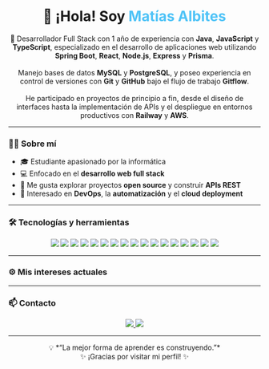 <h1 align="center">👋 ¡Hola! Soy <span style="color:#4FC3F7">Matías Albites</span></h1>

<p align="center">
  🚀 Desarrollador Full Stack con 1 año de experiencia con <strong>Java</strong>, <strong>JavaScript</strong> y <strong>TypeScript</strong>, especializado en el desarrollo de aplicaciones web utilizando <strong>Spring Boot</strong>, <strong>React</strong>, <strong>Node.js</strong>, <strong>Express</strong> y <strong>Prisma</strong>.<br><br>
  Manejo bases de datos <strong>MySQL</strong> y <strong>PostgreSQL</strong>, y poseo experiencia en control de versiones con <strong>Git</strong> y <strong>GitHub</strong> bajo el flujo de trabajo <strong>Gitflow</strong>.<br><br>
  He participado en proyectos de principio a fin, desde el diseño de interfaces hasta la implementación de APIs y el despliegue en entornos productivos con <strong>Railway</strong> y <strong>AWS</strong>.
</p>

---

### 👨‍💻 Sobre mí

- 🎓 Estudiante apasionado por la informática  
- 💻 Enfocado en el **desarrollo web full stack**  
- 🔭 Me gusta explorar proyectos **open source** y construir **APIs REST**  
- 🌱 Interesado en **DevOps**, la **automatización** y el **cloud deployment**

---

### 🛠️ Tecnologías y herramientas

<p align="center">
  <img src="https://img.shields.io/badge/Java-007396?style=for-the-badge&logo=openjdk&logoColor=white" />
  <img src="https://img.shields.io/badge/Spring%20Boot-6DB33F?style=for-the-badge&logo=springboot&logoColor=white" />
  <img src="https://img.shields.io/badge/JavaScript-F7DF1E?style=for-the-badge&logo=javascript&logoColor=black" />
  <img src="https://img.shields.io/badge/TypeScript-3178C6?style=for-the-badge&logo=typescript&logoColor=white" />
  <img src="https://img.shields.io/badge/React-20232A?style=for-the-badge&logo=react&logoColor=61DAFB" />
  <img src="https://img.shields.io/badge/Recharts-FF6384?style=for-the-badge&logo=recharts&logoColor=white" />
  <img src="https://img.shields.io/badge/Node.js-339933?style=for-the-badge&logo=node.js&logoColor=white" />
  <img src="https://img.shields.io/badge/Express.js-000000?style=for-the-badge&logo=express&logoColor=white" />
  <img src="https://img.shields.io/badge/Prisma-2D3748?style=for-the-badge&logo=prisma&logoColor=white" />
  <img src="https://img.shields.io/badge/PostgreSQL-316192?style=for-the-badge&logo=postgresql&logoColor=white" />
  <img src="https://img.shields.io/badge/MySQL-4479A1?style=for-the-badge&logo=mysql&logoColor=white" />
  <img src="https://img.shields.io/badge/AWS-FF9900?style=for-the-badge&logo=amazon-aws&logoColor=white" />
  <img src="https://img.shields.io/badge/Railway-0B0D0E?style=for-the-badge&logo=railway&logoColor=white" />
  <img src="https://img.shields.io/badge/Bash-121011?style=for-the-badge&logo=gnu-bash&logoColor=white" />
  <img src="https://img.shields.io/badge/Git-F05032?style=for-the-badge&logo=git&logoColor=white" />
  <img src="https://img.shields.io/badge/GitHub-181717?style=for-the-badge&logo=github&logoColor=white" />
  <img src="https://img.shields.io/badge/VS%20Code-007ACC?style=for-the-badge&logo=visual-studio-code&logoColor=white" />
</p>

---

### ⚙️ Mis intereses actuales
---

### 📫 Contacto

<p align="center">
  <a href="mailto:matiasalbites1512@gmail.com">
    <img src="https://img.shields.io/badge/Email-D14836?style=for-the-badge&logo=gmail&logoColor=white" />
  </a>
  <a href="https://www.linkedin.com/in/matias-albites-75b4a4238">
    <img src="https://img.shields.io/badge/LinkedIn-0077B5?style=for-the-badge&logo=linkedin&logoColor=white" />
  </a>
</p>

---

<p align="center">
  💡 *“La mejor forma de aprender es construyendo.”*  
  <br>✨ ¡Gracias por visitar mi perfil! ✨
</p>
